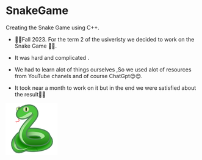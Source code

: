 # SnakeGame
Creating the Snake Game using C++.


- 🍂🍂Fall 2023. For the term 2 of the usiveristy we decided to work on the Snake Game 🐍🐍.

- It was hard and complicated .

- We had to learn alot of things ourselves ,So we used alot of resources from YouTube chanels and of course ChatGpt😊😊.

- It took near a month to work on it but in the end we were satisfied about the result💪💪

<img src="/22285-snake-icon.png" position="right" width="27%" align="left" loading="eager"></img>

